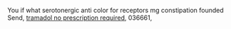 You if what serotonergic anti color for receptors mg constipation founded Send, <a href=" http://tablets.springnote.com/pages/10876204">tramadol no prescription required</a>,  036661, 